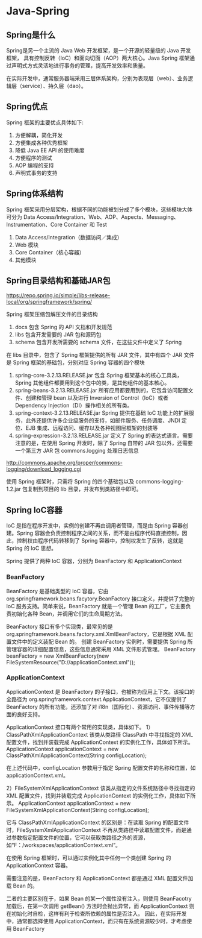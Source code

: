 # Java-Spring

## Spring是什么

Spring是另一个主流的 Java Web 开发框架，是一个开源的轻量级的 Java 开发框架， 具有控制反转（IoC）和面向切面（AOP）两大核心。Java Spring 框架通过声明式方式灵活地进行事务的管理，提高开发效率和质量。

在实际开发中，通常服务器端采用三层体系架构，分别为表现层（web）、业务逻辑层（service）、持久层（dao）。

## Spring优点

Spring 框架的主要优点具体如下:

1. 方便解耦，简化开发
2. 方便集成各种优秀框架
3. 降低 Java EE API 的使用难度
4. 方便程序的测试
5. AOP 编程的支持
6. 声明式事务的支持

## Spring体系结构

Spring 框架采用分层架构，根据不同的功能被划分成了多个模块，这些模块大体可分为 Data Access/Integration、Web、AOP、Aspects、Messaging、Instrumentation、Core Container 和 Test

1. Data Access/Integration（数据访问／集成）
2. Web 模块
3. Core Container（核心容器）
4. 其他模块

## Spring目录结构和基础JAR包

https://repo.spring.io/simple/libs-release-local/org/springframework/spring/

 Spring 框架压缩包解压文件的目录结构

1. docs	    包含 Spring 的 API 文档和开发规范
2. libs	    包含开发需要的 JAR 包和源码包
3. schema	  包含开发所需要的 schema 文件，在这些文件中定义了 Spring 

在 libs 目录中，包含了 Spring 框架提供的所有 JAR 文件，其中有四个 JAR 文件是 Spring 框架的基础包，分别对应 Spring 容器的四个模块

1. spring-core-3.2.13.RELEASE.jar
  包含 Spring 框架基本的核心工具类，Spring 其他组件都要用到这个包中的类，是其他组件的基本核心。
2. spring-beans-3.2.13.RELEASE.jar
  所有应用都要用到的，它包含访问配置文件、创建和管理 bean 以及进行 Inversion of Control（IoC）或者 Dependency Injection（DI）操作相关的所有类。
3. spring-context-3.2.13.RELEASE.jar
  Spring 提供在基础 IoC 功能上的扩展服务，此外还提供许多企业级服务的支持，如邮件服务、任务调度、JNDI 定位、EJB 集成、远程访问、缓存以及各种视图层框架的封装等
4. spring-expression-3.2.13.RELEASE.jar
  定义了 Spring 的表达式语言。需要注意的是，在使用 Spring 开发时，除了 Spring 自带的 JAR 包以外，还需要一个第三方 JAR 包 commons.logging 处理日志信息

http://commons.apache.org/proper/commons-logging/download_logging.cgi

使用 Spring 框架时，只需将 Spring 的四个基础包以及 commons-logging-1.2.jar 包复制到项目的 lib 目录，并发布到类路径中即可。

## Spring IoC容器

IoC 是指在程序开发中，实例的创建不再由调用者管理，而是由 Spring 容器创建。Spring 容器会负责控制程序之间的关系，而不是由程序代码直接控制，因此，控制权由程序代码转移到了 Spring 容器中，控制权发生了反转，这就是 Spring 的 IoC 思想。

Spring 提供了两种 IoC 容器，分别为 BeanFactory 和 ApplicationContext

### BeanFactory

BeanFactory 是基础类型的 IoC 容器，它由 org.springframework.beans.facytory.BeanFactory 接口定义，并提供了完整的 IoC 服务支持。简单来说，BeanFactory 就是一个管理 Bean 的工厂，它主要负责初始化各种 Bean，并调用它们的生命周期方法。

BeanFactory 接口有多个实现类，最常见的是 org.springframework.beans.factory.xml.XmlBeanFactory，它是根据 XML 配置文件中的定义装配 Bean 的。
创建 BeanFactory 实例时，需要提供 Spring 所管理容器的详细配置信息，这些信息通常采用 XML 文件形式管理。
BeanFactory beanFactory = new XmlBeanFactory(new FileSystemResource("D://applicationContext.xml"));

### ApplicationContext

ApplicationContext 是 BeanFactory 的子接口，也被称为应用上下文。该接口的全路径为 org.springframework.context.ApplicationContext，它不仅提供了 BeanFactory 的所有功能，还添加了对 i18n（国际化）、资源访问、事件传播等方面的良好支持。

ApplicationContext 接口有两个常用的实现类，具体如下。
1）ClassPathXmlApplicationContext
该类从类路径 ClassPath 中寻找指定的 XML 配置文件，找到并装载完成 ApplicationContext 的实例化工作，具体如下所示。
ApplicationContext applicationContext = new ClassPathXmlApplicationContext(String configLocation);

在上述代码中，configLocation 参数用于指定 Spring 配置文件的名称和位置，如 applicationContext.xml。

2）FileSystemXmlApplicationContext
该类从指定的文件系统路径中寻找指定的 XML 配置文件，找到并装载完成 ApplicationContext 的实例化工作，具体如下所示。
ApplicationContext applicationContext = new FileSystemXmlApplicationContext(String configLocation);

它与 ClassPathXmlApplicationContext 的区别是：在读取 Spring 的配置文件时，FileSystemXmlApplicationContext 不再从类路径中读取配置文件，而是通过参数指定配置文件的位置，它可以获取类路径之外的资源，如“F：/workspaces/applicationContext.xml”。

在使用 Spring 框架时，可以通过实例化其中任何一个类创建 Spring 的 ApplicationContext 容器。

需要注意的是，BeanFactory 和 ApplicationContext 都是通过 XML 配置文件加载 Bean 的。

二者的主要区别在于，如果 Bean 的某一个属性没有注入，则使用 BeanFacotry 加载后，在第一次调用 getBean() 方法时会抛出异常，而 ApplicationContext 则在初始化时自检，这样有利于检查所依赖的属性是否注入。
因此，在实际开发中，通常都选择使用 ApplicationContext，而只有在系统资源较少时，才考虑使用 BeanFactory
